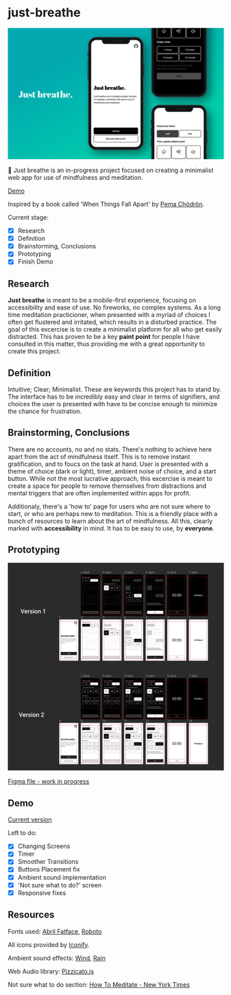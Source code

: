 # just-breathe

![Just Breathe Banner](img/Banner.png)

🧘 Just breathe is an in-progress project focused on creating a minimalist web app for use of mindfulness and meditation.

[Demo](https://just-breathe-demo.netlify.app)

Inspired by a book called 'When Things Fall Apart' by [Pema Chödrön](https://en.wikipedia.org/wiki/Pema_Chödrön).

Current stage:

- [x] Research
- [x] Definition
- [x] Brainstorming, Conclusions
- [x] Prototyping
- [x] Finish Demo

## Research

**Just breathe** is meant to be a mobile-first experience, focusing on accessibility and ease of use. No fireworks, no complex systems. As a long time meditation practicioner, when presented with a myriad of choices I often get flustered and irritated, which results in a disturbed practice. The goal of this excercise is to create a minimalist platform for all who get easily distracted. This has proven to be a key **paint point** for people I have consulted in this matter, thus providing me with a great opportunity to create this project.

## Definition

Intuitive; Clear; Minimalist. These are keywords this project has to stand by. The interface has to be incredibly easy and clear in terms of signifiers, and choices the user is presented with have to be concise enough to minimize the chance for frustration.

## Brainstorming, Conclusions

There are no accounts, no and no stats. There's nothing to achieve here apart from the act of mindfulness itself. This is to remove instant gratification, and to foucs on the task at hand. User is presented with a theme of choice (dark or light), timer, ambient noise of choice, and a start button. While not the most lucrative approach, this excercise is meant to create a space for people to remove themselves from distractions and mental triggers that are often implemented within apps for profit.

Additionaly, there's a 'how to' page for users who are not sure where to start, or who are perhaps new to meditation. This is a friendly place with a bunch of resources to learn about the art of mindfulness. All this, clearly marked with **accessibility** in mind. It has to be easy to use, by **everyone**.

## Prototyping

![Prototype for Just Breathe](img/just-breathe-prototype.png)

[Figma file - work in progress](https://www.figma.com/file/96uvXp9ipCXgezTFGl3iYW/Untitled?node-id=0%3A1)

## Demo

[Current version](https://just-breathe-demo.netlify.app)

Left to do:

- [x] Changing Screens
- [x] Timer
- [x] Smoother Transitions
- [x] Buttons Placement fix
- [x] Ambient sound implementation
- [x] 'Not sure what to do?' screen
- [x] Responsive fixes

## Resources

Fonts used:
[Abril Fatface](https://fonts.google.com/specimen/Abril+Fatface?query=abril),
[Roboto](https://fonts.google.com/specimen/Roboto?query=Roboto)

All icons provided by [Iconify](https://www.figma.com/community/plugin/735098390272716381).

Ambient sound effects:
[Wind](https://freesound.org/people/michieldb.nl/sounds/217457/),
[Rain](https://freesound.org/people/babuababua/sounds/344430/)

Web Audio library:
[Pizzicato.js](https://alemangui.github.io/pizzicato/)

Not sure what to do section:
[How To Meditate - New York Times](https://www.nytimes.com/guides/well/how-to-meditate)
